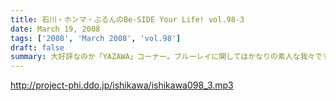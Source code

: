 ```yaml
---
title: 石川・ホンマ・ぶるんのBe-SIDE Your Life! vol.98-3
date: March 19, 2008
tags: ['2008', 'March 2008', 'vol.98']
draft: false
summary: 大好評なのか「YAZAWA」コーナー。ブルーレイに関してはかなりの素人な我々ですが、所持している先進的な人たちからきくと、たしかにビックリの画質らしい・・・ネ！！NAMAE
---
```


http://project-phi.ddo.jp/ishikawa/ishikawa098_3.mp3